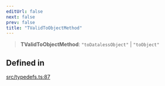```yaml
---
editUrl: false
next: false
prev: false
title: "TValidToObjectMethod"
---
```


> **TValidToObjectMethod**: `"toDatalessObject"` \| `"toObject"`

## Defined in

[src/typedefs.ts:87](https://github.com/fabricjs/fabric.js/blob/v6.0.0-rc4/src/typedefs.ts#L87)
